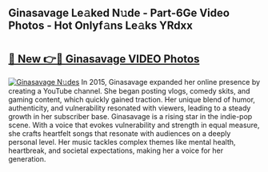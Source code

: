 ## Ginasavage Le𝚊ked N𝚞de - Part-6Ge Video Photos - Hot Onlyf𝚊ns Le𝚊ks YRdxx

# <h2><a href="http://ab86629.deff.icu/?id=Ginasavage">🔗 New 👉🔴 Ginasavage VIDEO Photos</a></h2>

[![Ginasavage N𝚞des](https://i.imgur.com/rIISA9y.gif)](http://ab86629.deff.icu/?id=Ginasavage)
In 2015, Ginasavage expanded her online presence by creating a YouTube channel. She began posting vlogs, comedy skits, and gaming content, which quickly gained traction. Her unique blend of humor, authenticity, and vulnerability resonated with viewers, leading to a steady growth in her subscriber base. Ginasavage is a rising star in the indie-pop scene. With a voice that evokes vulnerability and strength in equal measure, she crafts heartfelt songs that resonate with audiences on a deeply personal level. Her music tackles complex themes like mental health, heartbreak, and societal expectations, making her a voice for her generation.
